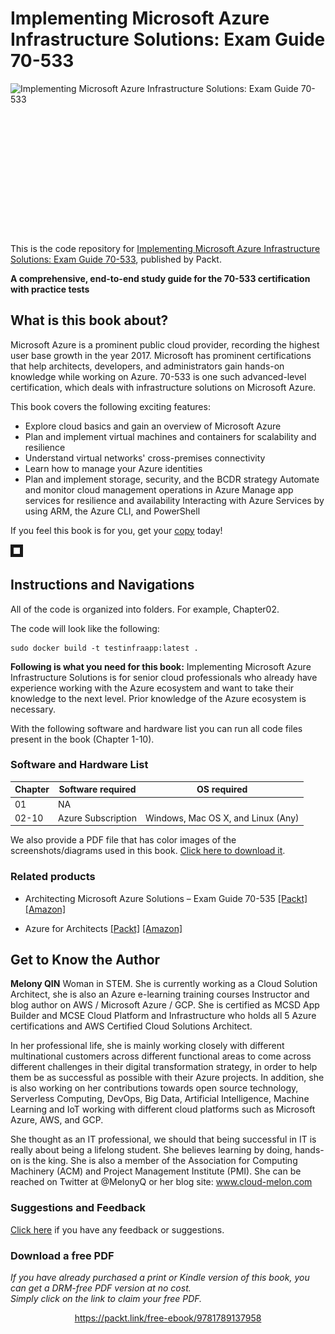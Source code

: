 # Implementing Microsoft Azure Infrastructure Solutions: Exam Guide 70-533

<a href="https://www.packtpub.com/virtualization-and-cloud/implementing-microsoft-azure-infrastructure-solutions-exam-guide-70-533?utm_source=github&utm_medium=repository&utm_campaign=9781789137958 "><img src="https://d1ldz4te4covpm.cloudfront.net/sites/default/files/imagecache/ppv4_main_book_cover/B010421.png" alt="Implementing Microsoft Azure Infrastructure Solutions: Exam Guide 70-533" height="256px" align="right"></a>

This is the code repository for [Implementing Microsoft Azure Infrastructure Solutions: Exam Guide 70-533](https://www.packtpub.com/virtualization-and-cloud/implementing-microsoft-azure-infrastructure-solutions-exam-guide-70-533?utm_source=github&utm_medium=repository&utm_campaign=9781789137958), published by Packt.

**A comprehensive, end-to-end study guide for the 70-533 certification with practice tests**

## What is this book about?
Microsoft Azure is a prominent public cloud provider, recording the highest user base growth in the year 2017. Microsoft has prominent certifications that help architects, developers, and administrators gain hands-on knowledge while working on Azure. 70-533 is one such advanced-level certification, which deals with infrastructure solutions on Microsoft Azure.

This book covers the following exciting features:
* Explore cloud basics and gain an overview of Microsoft Azure 
* Plan and implement virtual machines and containers for scalability and resilience 
* Understand virtual networks' cross-premises connectivity 
* Learn how to manage your Azure identities 
* Plan and implement storage, security, and the BCDR strategy 
Automate and monitor cloud management operations in Azure 
Manage app services for resilience and availability 
Interacting with Azure Services by using ARM, the Azure CLI, and PowerShell 

If you feel this book is for you, get your [copy](https://www.amazon.com/dp/1-789-13795-0) today!

<a href="https://www.packtpub.com/?utm_source=github&utm_medium=banner&utm_campaign=GitHubBanner"><img src="https://raw.githubusercontent.com/PacktPublishing/GitHub/master/GitHub.png" 
alt="https://www.packtpub.com/" border="5" /></a>

## Instructions and Navigations
All of the code is organized into folders. For example, Chapter02.

The code will look like the following:
```
sudo docker build -t testinfraapp:latest .
```

**Following is what you need for this book:**
Implementing Microsoft Azure Infrastructure Solutions is for senior cloud professionals who already have experience working with the Azure ecosystem and want to take their knowledge to the next level. Prior knowledge of the Azure ecosystem is necessary.

With the following software and hardware list you can run all code files present in the book (Chapter 1-10).
### Software and Hardware List
| Chapter | Software required | OS required |
| -------- | ------------------------------------ | ----------------------------------- |
| 01 | NA |  |
| 02-10 | Azure Subscription | Windows, Mac OS X, and Linux (Any) |



We also provide a PDF file that has color images of the screenshots/diagrams used in this book. [Click here to download it](https://www.packtpub.com/sites/default/files/downloads/ImplementingMicrosoftAzureInfrastructureSolutionsExamGuide70533_ColorImages.pdf).

### Related products
* Architecting Microsoft Azure Solutions – Exam Guide 70-535 [[Packt]](https://www.packtpub.com/virtualization-and-cloud/architecting-microsoft-azure-solutions-exam-guide-70-535?utm_source=github&utm_medium=repository&utm_campaign=9781788991735) [[Amazon]](https://www.amazon.com/dp/1-788-99173-7)

* Azure for Architects [[Packt]](https://www.packtpub.com/virtualization-and-cloud/azure-architects?utm_source=github&utm_medium=repository&utm_campaign=9781788397391) [[Amazon]](https://www.amazon.com/dp/1-788-39739-8)

## Get to Know the Author
**Melony QIN**
Woman in STEM. She is currently working as a Cloud Solution Architect, she is also an Azure e-learning training courses Instructor and blog author on AWS / Microsoft Azure / GCP. She is certified as MCSD App Builder and MCSE Cloud Platform and Infrastructure who holds all 5 Azure certifications and AWS Certified Cloud Solutions Architect.

In her professional life, she is mainly working closely with different multinational customers across different functional areas to come across different challenges in their digital transformation strategy, in order to help them be as successful as possible with their Azure projects. In addition, she is also working on her contributions towards open source technology, Serverless Computing, DevOps, Big Data, Artificial Intelligence, Machine Learning and IoT working with different cloud platforms such as Microsoft Azure, AWS, and GCP. 

She thought as an IT professional, we should that being successful in IT is really about being a lifelong student. She believes learning by doing, hands-on is the king. She is also a member of the Association for Computing Machinery (ACM) and Project Management Institute (PMI). She can be reached on Twitter at @MelonyQ or her blog site: www.cloud-melon.com


### Suggestions and Feedback
[Click here](https://docs.google.com/forms/d/e/1FAIpQLSdy7dATC6QmEL81FIUuymZ0Wy9vH1jHkvpY57OiMeKGqib_Ow/viewform) if you have any feedback or suggestions.


### Download a free PDF

 <i>If you have already purchased a print or Kindle version of this book, you can get a DRM-free PDF version at no cost.<br>Simply click on the link to claim your free PDF.</i>
<p align="center"> <a href="https://packt.link/free-ebook/9781789137958">https://packt.link/free-ebook/9781789137958 </a> </p>
